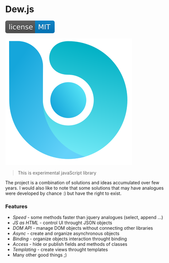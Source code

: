 # Dew.js

![license](images/license.svg)

![logo](images/logo.svg)

> This is experimental javaScript library

The project is a combination of solutions and ideas accumulated over few years.
I would also like to note that some solutions that may have analogues were developed by chance :) but have the right to exist.

### Features

- *Speed* - some methods faster than jquery analogues (select, append ...)
- *JS as HTML* - control UI throught JSON objects
- *DOM API* - manage DOM objects without connecting other libraries
- *Async* - create and organize asynchronous objects
- *Binding* - organize objects interaction throught binding
- *Access* - hide or publish fields and methods of classes
- *Templating* - create views throught templates
- Many other good things ;)